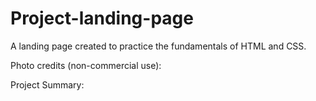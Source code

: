 # Project-landing-page
A landing page created to practice the fundamentals of HTML and CSS.

Photo credits (non-commercial use):

Project Summary: